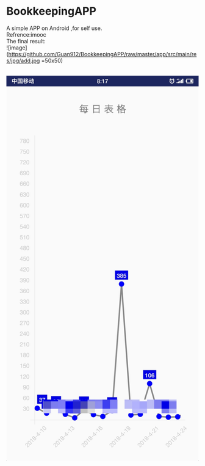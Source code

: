 # BookkeepingAPP
A simple APP on Android ,for self use. 
<br>Refrence:imooc
<br>The final result:
<br>![image](https://github.com/Guan912/BookkeepingAPP/raw/master/app/src/main/res/jpg/add.jpg =50x50)

<br>![image](https://github.com/Guan912/BookkeepingAPP/raw/master/app/src/main/res/jpg/daily.jpg )
